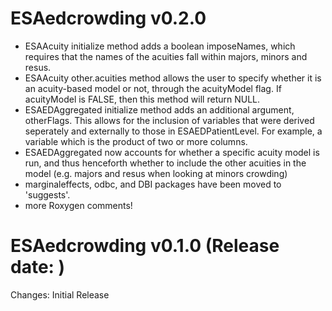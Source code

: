 ESAedcrowding v0.2.0
=========================================
- ESAAcuity initialize method adds a boolean imposeNames, which requires that the names of the acuities fall within majors, minors and resus.
- ESAAcuity other.acuities method allows the user to specify whether it is an acuity-based model or not, through the acuityModel flag. If acuityModel is FALSE, then this method will return NULL.
- ESAEDAggregated initialize method adds an additional argument, otherFlags. This allows for the inclusion of variables that were derived seperately and externally to those in ESAEDPatientLevel. For example, a variable which is the product of two or more columns.
- ESAEDAggregated now accounts for whether a specific acuity model is run, and thus henceforth whether to include the other acuities in the model (e.g. majors and resus when looking at minors crowding)
- marginaleffects, odbc, and DBI packages have been moved to 'suggests'.
- more Roxygen comments!

ESAedcrowding v0.1.0 (Release date: )
=========================================
Changes:
Initial Release
